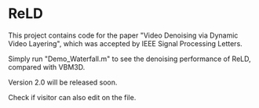 # ReLD
This project contains code for the paper "Video Denoising via Dynamic Video Layering", which was accepted by  IEEE Signal Processing Letters.

Simply run "Demo_Waterfall.m" to see the denoising performance of ReLD, compared with VBM3D.

Version 2.0 will be released soon.

Check if visitor can also edit on the file.
